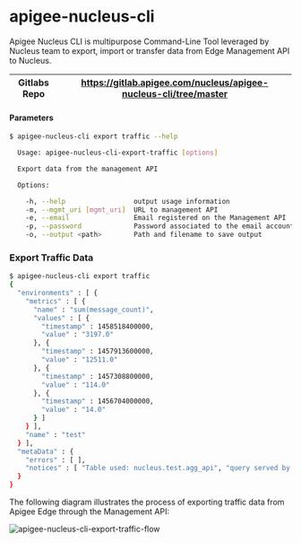 # apigee-nucleus-cli
Apigee Nucleus CLI is multipurpose Command-Line Tool leveraged by Nucleus team to export, import or transfer data from Edge Management API to Nucleus.

| Gitlabs Repo   | https://gitlab.apigee.com/nucleus/apigee-nucleus-cli/tree/master  |
| -------------- |:-----------------------------------------------------------------:|  

#### Parameters

```bash
$ apigee-nucleus-cli export traffic --help

  Usage: apigee-nucleus-cli-export-traffic [options]

  Export data from the management API

  Options:

    -h, --help                 output usage information
    -m, --mgmt_uri [mgmt_uri]  URL to management API
    -e, --email                Email registered on the Management API
    -p, --password             Password associated to the email account
    -o, --output <path>        Path and filename to save output

```


### Export Traffic Data

```bash
$ apigee-nucleus-cli export traffic                                                                                                                 
{
  "environments" : [ {
    "metrics" : [ {
      "name" : "sum(message_count)",
      "values" : [ {
        "timestamp" : 1458518400000,
        "value" : "3197.0"
      }, {
        "timestamp" : 1457913600000,
        "value" : "12511.0"
      }, {
        "timestamp" : 1457308800000,
        "value" : "114.0"
      }, {
        "timestamp" : 1456704000000,
        "value" : "14.0"
      } ]
    } ],
    "name" : "test"
  } ],
  "metaData" : {
    "errors" : [ ],
    "notices" : [ "Table used: nucleus.test.agg_api", "query served by:f40183be-bad5-415d-af89-595e8fcb1fab", "source pg:3531549e-2563-4758-86ca-2de7ee7ca761" ]
  }
}
```

The following diagram illustrates the process of exporting traffic data from Apigee Edge through the Management API:
 
![apigee-nucleus-cli-export-traffic-flow](https://gitlab.apigee.com/nucleus/apigee-nucleus-cli/raw/master/images/apigee-nucleus-cli-export-traffic-flow.png)